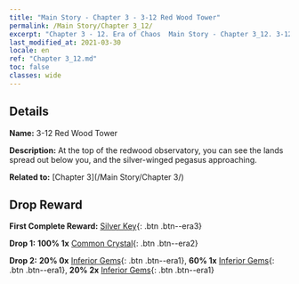 ```yaml
---
title: "Main Story - Chapter 3 - 3-12 Red Wood Tower"
permalink: /Main Story/Chapter 3_12/
excerpt: "Chapter 3 - 12. Era of Chaos  Main Story - Chapter 3_12. 3-12 Red Wood Tower"
last_modified_at: 2021-03-30
locale: en
ref: "Chapter 3_12.md"
toc: false
classes: wide
---
```


## Details

 **Name:** 3-12 Red Wood Tower

 **Description:** At the top of the redwood observatory, you can see the lands spread out below you, and the silver-winged pegasus approaching.

 **Related to:** [Chapter 3](/Main Story/Chapter 3/)

## Drop Reward

 **First Complete Reward:** [Silver Key](/Items/con_693/){: .btn .btn--era3}

 **Drop 1:** **100% 1x** [Common Crystal](/Items/mat_11/){: .btn .btn--era2}

 **Drop 2:** **20% 0x** [Inferior Gems](/Items/mat_4/){: .btn .btn--era1}, **60% 1x** [Inferior Gems](/Items/mat_4/){: .btn .btn--era1}, **20% 2x** [Inferior Gems](/Items/mat_4/){: .btn .btn--era1}

